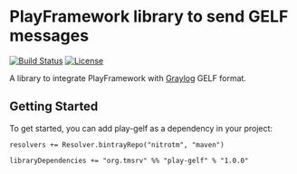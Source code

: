# PlayFramework library to send GELF messages

[![Build Status](https://travis-ci.com/nitrotm/play-gelf.svg?branch=master)](https://travis-ci.com/nitrotm/play-gelf)
[![License](https://img.shields.io/github/license/nitrotm/graylog-plugin-influxdb)](https://www.apache.org/licenses/LICENSE-2.0.txt)

A library to integrate PlayFramework with [Graylog](https://www.graylog.org) GELF format.

## Getting Started

To get started, you can add play-gelf as a dependency in your project:

```
resolvers += Resolver.bintrayRepo("nitrotm", "maven")

libraryDependencies += "org.tmsrv" %% "play-gelf" % "1.0.0"
```
